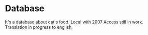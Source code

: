 # Database
It's a database about cat's food. Local with 2007 Access still in work.
Translation in progress to english.
